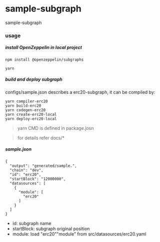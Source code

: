 # sample-subgraph
sample-subgraph

### usage
##### install OpenZeppelin in local project
```
npm install @openzeppelin/subgraphs
```
```
yarn
```

##### build and deploy subgraph
configs/sample.json describes a erc20-subgraph, it can be compiled by:
```
yarn compiler-erc20 
yarn build-erc20
yarn codegen-erc20
yarn create-erc20-local
yarn deploy-erc20-local
```
> yarn CMD is defined in package.josn

> for details refer docs/*


##### sample.json
```
{
  "output": "generated/sample.",
  "chain": "dev",
  "id": "erc20",
  "startBlock": "12000000",
  "datasources": [
    {
      "module": [
        "erc20"
      ]
    }
  ]
}
```

* id: subgraph name
* startBlock: subgraph original position
* module: load "erc20""module" from src/datasources/erc20.yaml
